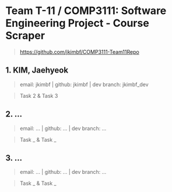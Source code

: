 # Team T-11 / COMP3111: Software Engineering Project - Course Scraper
> https://github.com/jkimbf/COMP3111-Team11Repo

## 1. KIM, Jaehyeok
> email: jkimbf | github: jkimbf | dev branch: jkimbf_dev

> Task 2 & Task 3

## 2. ...
> email: ... | github: ... | dev branch: ...

> Task _ & Task _

## 3. ...
> email: ... | github: ... | dev branch: ...

> Task _ & Task _
